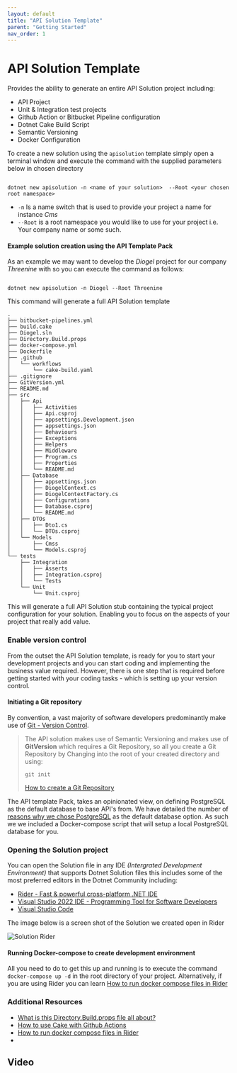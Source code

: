 ```yaml
---
layout: default
title: "API Solution Template"
parent: "Getting Started"
nav_order: 1
---
```

# API Solution Template

Provides the ability to generate an entire API Solution project including:

- API Project
- Unit & Integration test projects
- Github Action or Bitbucket Pipeline configuration
- Dotnet Cake Build Script
- Semantic Versioning
- Docker Configuration

To create a new solution using the `apisolution` template simply open a terminal window and execute the command with the supplied parameters below in chosen directory

```shell

dotnet new apisolution -n <name of your solution>  --Root <your chosen root namespace>

````

- `-n`  Is a name switch that is used to provide your project a name for instance _Cms_
- `--Root` is a root namespace you would like to use for your project i.e. Your company name or some such.

#### Example solution creation using the API Template Pack

As an example we may want to develop the _Diogel_ project for our company _Threenine_ with so you can execute the command as follows:

```shell

dotnet new apisolution -n Diogel --Root Threenine

```

This command will generate a full API Solution template 

```shell
.
├── bitbucket-pipelines.yml
├── build.cake
├── Diogel.sln
├── Directory.Build.props
├── docker-compose.yml
├── Dockerfile
├── .github
│   └── workflows
│       └── cake-build.yaml
├── .gitignore
├── GitVersion.yml
├── README.md
├── src
│   ├── Api
│   │   ├── Activities
│   │   ├── Api.csproj
│   │   ├── appsettings.Development.json
│   │   ├── appsettings.json
│   │   ├── Behaviours
│   │   ├── Exceptions
│   │   ├── Helpers
│   │   ├── Middleware
│   │   ├── Program.cs
│   │   ├── Properties
│   │   └── README.md
│   ├── Database
│   │   ├── appsettings.json
│   │   ├── DiogelContext.cs
│   │   ├── DiogelContextFactory.cs
│   │   ├── Configurations
│   │   ├── Database.csproj
│   │   └── README.md
│   ├── DTOs
│   │   ├── Dto1.cs
│   │   └── DTOs.csproj
│   └── Models
│       ├── Cmss
│       └── Models.csproj
└── tests
    ├── Integration
    │   ├── Asserts
    │   ├── Integration.csproj
    │   └── Tests
    └── Unit
        └── Unit.csproj

```

This will generate a full API Solution stub containing the typical project configuration for your solution. Enabling you to focus on the aspects of your project that really add value.


### Enable version control

From the outset the API Solution template, is ready for you to start your development projects and you can start coding and implementing the business value required. However, there is one step that is required before getting started with your coding tasks - which is setting up your version control. 

#### Initiating a Git repository

By convention, a vast majority of software developers predominantly make use of [Git - Version Control](https://geekiam.io/what-is-git "What is Git - geekiam.io"). 


> The API solution makes use of Semantic Versioning and makes use of **GitVersion** which requires a Git Repository, so all you create a Git Repository by Changing into the root of your created directory and using:
> 
> `git init` 
> 
> [How to create a Git Repository](https://geekiam.io/how-to-create-git-repository "How To Create A Git Repository - geekiam.io")

The API template Pack, takes an opinionated view, on defining PostgreSQL as the default database to base API's from. We have detailed the number of [reasons why we chose PostgreSQL](../../knowledge/postgres "Why use PostgreSQL for your database - API Template Pack") as the default database option.   As such we we included a Docker-compose script that will setup a local PostgreSQL database for you.

### Opening the Solution project

You can open the Solution file in any IDE _(Intergrated Development Environment)_ that supports Dotnet Solution files this includes some of the most preferred editors in the Dotnet Community including:
* [Rider - Fast & powerful cross-platform .NET IDE](https://www.jetbrains.com/rider/ "Jetbrains Rider")
* [Visual Studio 2022 IDE - Programming Tool for Software Developers](https://visualstudio.microsoft.com/vs/ "Microsoft Visual Studio")
* [Visual Studio Code](https://code.visualstudio.com/)

The image below is a screen shot of the Solution we created open in Rider

![Solution Rider](../../../assets/images/solution-view.png)

#### Running Docker-compose to create development environment

All you need to do to get this up and running is to execute the command `docker-compose up -d` in the root directory of your project.  Alternatively, if you are using Rider you can learn [How to run docker compose files in Rider](https://garywoodfine.com/how-to-run-docker-compose-files-in-rider "How to run docker compose files in Rider - Gary Woodfine")

### Additional Resources
* [What is this Directory.Build.props file all about?](https://garywoodfine.com/what-is-this-directory-build-props-file-all-about/ "What is this Directory.Build.props file all about? - Gary Woodfine")
* [How to use Cake with Github Actions](https://garywoodfine.com/how-to-use-cake-with-github-actions/ "
  How to use Cake with Github Actions - Gary Woodfine")
* [How to run docker compose files in Rider](https://garywoodfine.com/how-to-run-docker-compose-files-in-rider/ "How to run docker compose files in Rider - Gary Woodfine")
* 

## Video